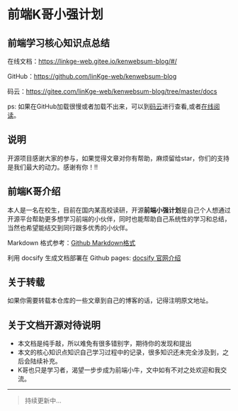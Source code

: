 # 前端K哥小强计划

## 前端学习核心知识点总结
在线文档：https://linkge-web.gitee.io/kenwebsum-blog/#/

GitHub：https://github.com/linKge-web/kenwebsum-blog

码云：https://gitee.com/linKge-web/kenwebsum-blog/tree/master/docs


ps: 如果在GitHub加载很慢或者加载不出来，可以到[码云](https://gitee.com/linKge-web/kenwebsum-blog/tree/master/docs)进行查看,或者[在线阅读](https://linkge-web.gitee.io/kenwebsum-blog/#/)。

## 说明
开源项目感谢大家的参与，如果觉得文章对你有帮助，麻烦留给star，你们的支持是我们最大的动力。感谢有你！!!

## 前端K哥介绍
本人是一名在校生，目前在国内某高校读研，开源**前端小强计划**是自己个人想通过开源平台帮助更多想学习前端的小伙伴，同时也能帮助自己系统性的学习和总结，当然也希望能结交到同行跟多优秀的小伙伴。

Markdown 格式参考：[Github Markdown格式](https://guides.github.com/features/mastering-markdown/)

利用 docsify 生成文档部署在 Github pages: [docsify 官网介绍](https://docsify.js.org/#/)

## 关于转载
如果你需要转载本仓库的一些文章到自己的博客的话，记得注明原文地址。

## 关于文档开源对待说明
- 本文档是纯手敲，所以难免有很多错别字，期待你的发现和提出
- 本文的核心知识点知识自己学习过程中的记录，很多知识还未完全涉及到，之后会陆续补充。
- K哥也只是学习者，渴望一步步成为前端小牛，文中如有不对之处欢迎和我交流。

-----
> 持续更新中...


